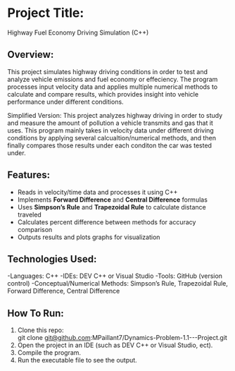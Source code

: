 # Project Title: 
Highway Fuel Economy Driving Simulation (C++)

## Overview:   
This project simulates highway driving conditions in order to test and analyze vehicle emissions and fuel economy or effeciency.
The program processes input velocity data and applies multiple numerical methods to calculate and compare results, 
which provides insight into vehicle performance under different conditions.

Simplified Version: This project analyzes highway driving in order to study and measure the amount of pollution a vehicle transmits and gas that it uses. 
                    This program mainly takes in velocity data under different driving conditions by applying several calcualtion/numerical methods, 
                    and then finally compares those results under each conditon the car was tested under.

## Features: 
- Reads in velocity/time data and processes it using C++
- Implements **Forward Difference** and **Central Difference** formulas
- Uses **Simpson’s Rule** and **Trapezoidal Rule** to calculate distance traveled
- Calculates percent difference between methods for accuracy comparison
- Outputs results and plots graphs for visualization

## Technologies Used:
-Languages: C++ 
-IDEs: DEV C++ or Visual Studio
-Tools: GitHub (version control)
-Conceptual/Numerical Methods: Simpson’s Rule, Trapezoidal Rule, Forward Difference, Central Difference

## How To Run:
1. Clone this repo:  
   git clone git@github.com:MPaillant7/Dynamics-Problem-1.1---Project.git
2. Open the project in an IDE (such as DEV C++ or Visual Studio, ect).
3. Compile the program.
4. Run the executable file to see the output.












